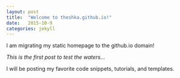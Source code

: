 ```yaml
---
layout: post
title:  "Welcome to theshka.github.io!"
date:   2015-10-9 
categories: jekyll
---
```


I am migrating my static homepage to the github.io domain!

*This is the first post to test the waters...*

I will be posting my favorite code snippets, tutorials, and templates.
